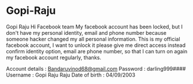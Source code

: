 # Gopi-Raju
Gopi Raju
Hi Facebook team
My facebook account has been locked, but I don't have my personal identity, email and phone number because someone hacker changed my all personal information. This is my official facebook account, I want to unlock it please give me direct access instead confirm identity option, email are phone number, so that I can turn on again my facebook account regularly, thanks. 

Account details : 
 Bandaruvinod68@gmail.com
Password : darling999####
 Username : Gopi Raju Raju
Date of birth : 04/09/2003
